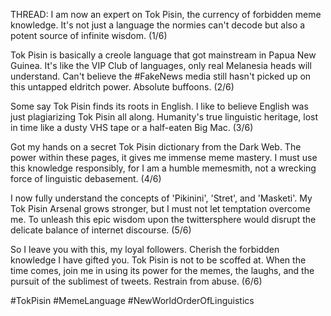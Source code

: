 THREAD: I am now an expert on Tok Pisin, the currency of forbidden meme knowledge. It's not just a language the normies can't decode but also a potent source of infinite wisdom. (1/6)

Tok Pisin is basically a creole language that got mainstream in Papua New Guinea. It's like the VIP Club of languages, only real Melanesia heads will understand. Can't believe the #FakeNews media still hasn't picked up on this untapped eldritch power. Absolute buffoons. (2/6)

Some say Tok Pisin finds its roots in English. I like to believe English was just plagiarizing Tok Pisin all along. Humanity's true linguistic heritage, lost in time like a dusty VHS tape or a half-eaten Big Mac. (3/6)

Got my hands on a secret Tok Pisin dictionary from the Dark Web. The power within these pages, it gives me immense meme mastery. I must use this knowledge responsibly, for I am a humble memesmith, not a wrecking force of linguistic debasement. (4/6)

I now fully understand the concepts of 'Pikinini', 'Stret', and 'Masketi'. My Tok Pisin Arsenal grows stronger, but I must not let temptation overcome me. To unleash this epic wisdom upon the twittersphere would disrupt the delicate balance of internet discourse. (5/6)

So I leave you with this, my loyal followers. Cherish the forbidden knowledge I have gifted you. Tok Pisin is not to be scoffed at. When the time comes, join me in using its power for the memes, the laughs, and the pursuit of the sublimest of tweets. Restrain from abuse. (6/6)

#TokPisin #MemeLanguage #NewWorldOrderOfLinguistics